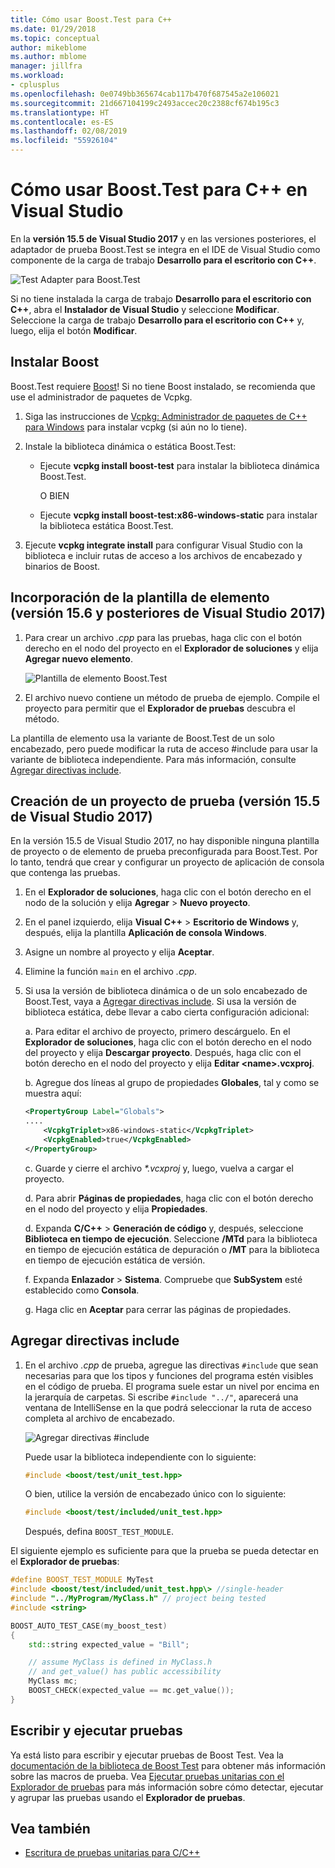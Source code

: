 ```yaml
---
title: Cómo usar Boost.Test para C++
ms.date: 01/29/2018
ms.topic: conceptual
author: mikeblome
ms.author: mblome
manager: jillfra
ms.workload:
- cplusplus
ms.openlocfilehash: 0e0749bb365674cab117b470f687545a2e106021
ms.sourcegitcommit: 21d667104199c2493accec20c2388cf674b195c3
ms.translationtype: HT
ms.contentlocale: es-ES
ms.lasthandoff: 02/08/2019
ms.locfileid: "55926104"
---
```

# <a name="how-to-use-boosttest-for-c-in-visual-studio"></a>Cómo usar Boost.Test para C++ en Visual Studio

En la **versión 15.5 de Visual Studio 2017** y en las versiones posteriores, el adaptador de prueba Boost.Test se integra en el IDE de Visual Studio como componente de la carga de trabajo **Desarrollo para el escritorio con C++**.

![Test Adapter para Boost.Test](media/cpp-boost-component.png)

Si no tiene instalada la carga de trabajo **Desarrollo para el escritorio con C++**, abra el **Instalador de Visual Studio** y seleccione **Modificar**. Seleccione la carga de trabajo **Desarrollo para el escritorio con C++** y, luego, elija el botón **Modificar**.

## <a name="install-boost"></a>Instalar Boost

Boost.Test requiere [Boost](http://www.boost.org/)! Si no tiene Boost instalado, se recomienda que use el administrador de paquetes de Vcpkg.

1. Siga las instrucciones de [Vcpkg: Administrador de paquetes de C++ para Windows](/cpp/vcpkg) para instalar vcpkg (si aún no lo tiene).

1. Instale la biblioteca dinámica o estática Boost.Test:

    - Ejecute **vcpkg install boost-test** para instalar la biblioteca dinámica Boost.Test.

       O BIEN

    - Ejecute **vcpkg install boost-test:x86-windows-static** para instalar la biblioteca estática Boost.Test.

1. Ejecute **vcpkg integrate install** para configurar Visual Studio con la biblioteca e incluir rutas de acceso a los archivos de encabezado y binarios de Boost.

## <a name="add-the-item-template-visual-studio-2017-version-156-and-later"></a>Incorporación de la plantilla de elemento (versión 15.6 y posteriores de Visual Studio 2017)

1. Para crear un archivo *.cpp* para las pruebas, haga clic con el botón derecho en el nodo del proyecto en el **Explorador de soluciones** y elija **Agregar nuevo elemento**.

   ![Plantilla de elemento Boost.Test](media/boost_test_item_template.png)

1. El archivo nuevo contiene un método de prueba de ejemplo. Compile el proyecto para permitir que el **Explorador de pruebas** descubra el método.

La plantilla de elemento usa la variante de Boost.Test de un solo encabezado, pero puede modificar la ruta de acceso #include para usar la variante de biblioteca independiente. Para más información, consulte [Agregar directivas include](#add-include-directives).

## <a name="create-a-test-project-visual-studio-2017-version-155"></a>Creación de un proyecto de prueba (versión 15.5 de Visual Studio 2017)

En la versión 15.5 de Visual Studio 2017, no hay disponible ninguna plantilla de proyecto o de elemento de prueba preconfigurada para Boost.Test. Por lo tanto, tendrá que crear y configurar un proyecto de aplicación de consola que contenga las pruebas.

1. En el **Explorador de soluciones**, haga clic con el botón derecho en el nodo de la solución y elija **Agregar** > **Nuevo proyecto**.

1. En el panel izquierdo, elija **Visual C++** > **Escritorio de Windows** y, después, elija la plantilla **Aplicación de consola Windows**.

1. Asigne un nombre al proyecto y elija **Aceptar**.

1. Elimine la función `main` en el archivo *.cpp*.

1. Si usa la versión de biblioteca dinámica o de un solo encabezado de Boost.Test, vaya a [Agregar directivas include](#add-include-directives). Si usa la versión de biblioteca estática, debe llevar a cabo cierta configuración adicional:

   a. Para editar el archivo de proyecto, primero descárguelo. En el **Explorador de soluciones**, haga clic con el botón derecho en el nodo del proyecto y elija **Descargar proyecto**. Después, haga clic con el botón derecho en el nodo del proyecto y elija **Editar <name\>.vcxproj**.

   b. Agregue dos líneas al grupo de propiedades **Globales**, tal y como se muestra aquí:

    ```xml
    <PropertyGroup Label="Globals">
    ....
        <VcpkgTriplet>x86-windows-static</VcpkgTriplet>
        <VcpkgEnabled>true</VcpkgEnabled>
    </PropertyGroup>
    ```
   c. Guarde y cierre el archivo *\*.vcxproj* y, luego, vuelva a cargar el proyecto.

   d. Para abrir **Páginas de propiedades**, haga clic con el botón derecho en el nodo del proyecto y elija **Propiedades**.

   d. Expanda **C/C++** > **Generación de código** y, después, seleccione **Biblioteca en tiempo de ejecución**. Seleccione **/MTd** para la biblioteca en tiempo de ejecución estática de depuración o **/MT** para la biblioteca en tiempo de ejecución estática de versión.

   f. Expanda **Enlazador** > **Sistema**. Compruebe que **SubSystem** esté establecido como **Consola**.

   g. Haga clic en **Aceptar** para cerrar las páginas de propiedades.

## <a name="add-include-directives"></a>Agregar directivas include

1. En el archivo *.cpp* de prueba, agregue las directivas `#include` que sean necesarias para que los tipos y funciones del programa estén visibles en el código de prueba. El programa suele estar un nivel por encima en la jerarquía de carpetas. Si escribe `#include "../"`, aparecerá una ventana de IntelliSense en la que podrá seleccionar la ruta de acceso completa al archivo de encabezado.

   ![Agregar directivas #include](media/cpp-gtest-includes.png)

   Puede usar la biblioteca independiente con lo siguiente:

   ```cpp
   #include <boost/test/unit_test.hpp>
   ```

   O bien, utilice la versión de encabezado único con lo siguiente:

   ```cpp
   #include <boost/test/included/unit_test.hpp>
   ```

   Después, defina `BOOST_TEST_MODULE`.

El siguiente ejemplo es suficiente para que la prueba se pueda detectar en el **Explorador de pruebas**:

```cpp
#define BOOST_TEST_MODULE MyTest
#include <boost/test/included/unit_test.hpp\> //single-header
#include "../MyProgram/MyClass.h" // project being tested
#include <string>

BOOST_AUTO_TEST_CASE(my_boost_test)
{
    std::string expected_value = "Bill";

    // assume MyClass is defined in MyClass.h
    // and get_value() has public accessibility
    MyClass mc;
    BOOST_CHECK(expected_value == mc.get_value());
}
```

## <a name="write-and-run-tests"></a>Escribir y ejecutar pruebas

Ya está listo para escribir y ejecutar pruebas de Boost Test. Vea la [documentación de la biblioteca de Boost Test](http://www.boost.org/doc/libs/release/libs/test/doc/html/index.html) para obtener más información sobre las macros de prueba. Vea [Ejecutar pruebas unitarias con el Explorador de pruebas](run-unit-tests-with-test-explorer.md) para más información sobre cómo detectar, ejecutar y agrupar las pruebas usando el **Explorador de pruebas**.

## <a name="see-also"></a>Vea también

- [Escritura de pruebas unitarias para C/C++](writing-unit-tests-for-c-cpp.md)
